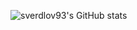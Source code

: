 ![sverdlov93's GitHub stats](https://github-readme-stats.vercel.app/api?username=sverdlov93&show_icons=true&theme=dark)
